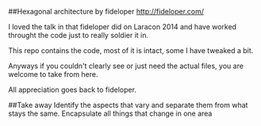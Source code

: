 ##Hexagonal architecture by fideloper http://fideloper.com/

I loved the talk in that fideloper did on Laracon 2014 and have worked throught the code just to really
soldier it in.

This repo contains the code, most of it is intact, some I have tweaked a bit.

Anyways if you couldn't clearly see or just need the actual files, you are welcome to take from
here.

All appreciation goes back to fideloper. 


##Take away
Identify the aspects that vary and separate them from what stays the same. Encapsulate all things
that change in one area


